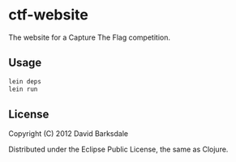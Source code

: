 # ctf-website

The website for a Capture The Flag competition.

## Usage

```bash
lein deps
lein run
```

## License

Copyright (C) 2012  David Barksdale

Distributed under the Eclipse Public License, the same as Clojure.

